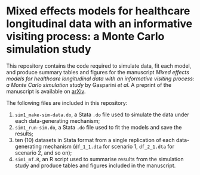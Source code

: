 # Mixed effects models for healthcare longitudinal data with an informative visiting process: a Monte Carlo simulation study

This repository contains the code required to simulate data, fit each model, and produce summary tables and figures for the manuscript _Mixed effects models for healthcare longitudinal data with an informative visiting process: a Monte Carlo simulation study_ by Gasparini _et al_. A preprint of the manuscript is available on [arXiv](https://arxiv.org/abs/1808.00419).

The following files are included in this repository:

1. `sim1_make-sim-data.do`, a Stata `.do` file used to simulate the data under each data-generating mechanism;
2. `sim1_run-sim.do`, a Stata `.do` file used to fit the models and save the results;
3. ten (10) datasets in Stata format from a single replication of each data-generating mechanism (`df_1_1.dta` for scenario 1, `df_2_1.dta` for scenario 2, and so on);
4. `sim1_mf.R`, an R script used to summarise results from the simulation study and produce tables and figures included in the manuscript.
